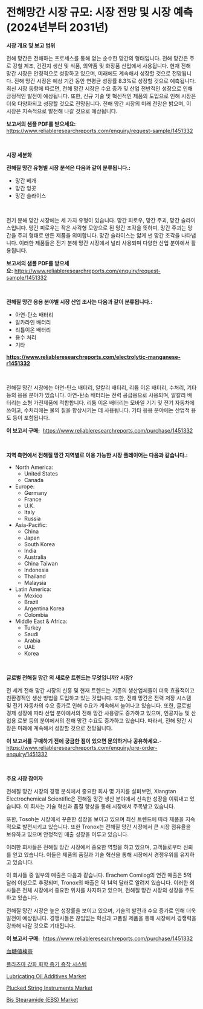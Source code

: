 <p><h1>전해망간 시장 규모: 시장 전망 및 시장 예측 (2024년부터 2031년)</h1></p><p><strong>시장 개요 및 보고 범위</strong></p>
<p><p>전해 망간은 전해하는 프로세스를 통해 얻는 순수한 망간의 형태입니다. 전해 망간은 주로 강철 제조, 건전지 생산 및 식품, 의약품 및 화장품 산업에서 사용됩니다. 현재 전해 망간 시장은 안정적으로 성장하고 있으며, 미래에도 계속해서 성장할 것으로 전망됩니다. 전해 망간 시장은 예상 기간 동안 연평균 성장률 8.3%로 성장할 것으로 예측됩니다. 최신 시장 동향에 따르면, 전해 망간 시장은 수요 증가 및 산업 전반적인 성장으로 인해 긍정적인 발전이 예상됩니다. 또한, 신규 기술 및 혁신적인 제품의 도입으로 인해 시장은 더욱 다양화되고 성장할 것으로 전망됩니다. 전해 망간 시장의 미래 전망은 밝으며, 이 시장은 지속적으로 발전해 나갈 것으로 예상됩니다.</p></p>
<p><strong>보고서의 샘플 PDF를 받으세요:</strong> <a href="https://www.reliableresearchreports.com/enquiry/request-sample/1451332">https://www.reliableresearchreports.com/enquiry/request-sample/1451332</a></p>
<p>&nbsp;</p>
<p><strong>시장 세분화</strong></p>
<p><strong>전해질 망간 유형별 시장 분석은 다음과 같이 분류됩니다.:</strong></p>
<p><ul><li>망간 베개</li><li>망간 잉곳</li><li>망간 슬라이스</li></ul></p>
<p>&nbsp;</p>
<p><p>전기 분해 망간 시장에는 세 가지 유형이 있습니다. 망간 피로우, 망간 주괴, 망간 슬라이스입니다. 망간 피로우는 작은 사각형 모양으로 된 망간 조각을 뜻하며, 망간 주괴는 망간을 주괴 형태로 만든 제품을 의미합니다. 망간 슬라이스는 얇게 썬 망간 조각을 나타냅니다. 이러한 제품들은 전기 분해 망간 시장에서 널리 사용되며 다양한 산업 분야에서 활용됩니다.</p></p>
<p><strong>보고서의 샘플 PDF를 받으세요:</strong>&nbsp;<a href="https://www.reliableresearchreports.com/enquiry/request-sample/1451332">https://www.reliableresearchreports.com/enquiry/request-sample/1451332</a></p>
<p>&nbsp;</p>
<p><strong> 전해질 망간 응용 분야별 시장 산업 조사는 다음과 같이 분류됩니다.:</strong></p>
<p><ul><li>아연-탄소 배터리</li><li>알카라인 배터리</li><li>리튬이온 배터리</li><li>용수 처리</li><li>기타</li></ul></p>
<p><strong><a href="https://www.reliableresearchreports.com/electrolytic-manganese-r1451332">https://www.reliableresearchreports.com/electrolytic-manganese-r1451332</a></strong></p>
<p>&nbsp;</p>
<p><p>전해질 망간 시장에는 아연-탄소 배터리, 알칼리 배터리, 리튬 이온 배터리, 수처리, 기타 등의 응용 분야가 있습니다. 아연-탄소 배터리는 전력 공급용으로 사용되며, 알칼리 배터리는 소형 가전제품에 적합합니다. 리튬 이온 배터리는 모바일 기기 및 전기 자동차에 쓰이고, 수처리에는 물의 질을 향상시키는 데 사용됩니다. 기타 응용 분야에는 산업적 용도 등이 포함됩니다.</p></p>
<p><strong>이 보고서 구매:</strong>&nbsp; <a href="https://www.reliableresearchreports.com/purchase/1451332">https://www.reliableresearchreports.com/purchase/1451332</a></p>
<p>&nbsp;</p>
<p><strong>지역 측면에서 전해질 망간 지역별로 이용 가능한 시장 플레이어는 다음과 같습니다.:</strong></p>
<p><ul>
    <li>
        North America:
        <ul>
            <li>United States</li>
            <li>Canada</li>
        </ul>
    </li>
    <li>
        Europe:
        <ul>
            <li>Germany</li>
            <li>France</li>
            <li>U.K.</li>
            <li>Italy</li>
            <li>Russia</li>
        </ul>
    </li>
    <li>
        Asia-Pacific:
        <ul>
            <li>China</li>
            <li>Japan</li>
            <li>South Korea</li>
            <li>India</li>
            <li>Australia</li>
            <li>China Taiwan</li>
            <li>Indonesia</li>
            <li>Thailand</li>
            <li>Malaysia</li>
        </ul>
    </li>
    <li>
        Latin America:
        <ul>
            <li>Mexico</li>
            <li>Brazil</li>
            <li>Argentina Korea</li>
            <li>Colombia</li>
        </ul>
    </li>
    <li>
        Middle East & Africa:
        <ul>
            <li>Turkey</li>
            <li>Saudi</li>
            <li>Arabia</li>
            <li>UAE</li>
            <li>Korea</li>
        </ul>
    </li>
    </ul></p>
<p>&nbsp;</p>
<p><strong>글로벌 전해질 망간 의 새로운 트렌드는 무엇입니까? 시장?</strong></p>
<p><p>전 세계 전해 망간 시장의 신흥 및 현재 트렌드는 기존의 생산업체들이 더욱 효율적이고 친환경적인 생산 방법을 도입하고 있는 것입니다. 또한, 전해 망간은 전력 저장 시스템 및 전기 자동차의 수요 증가로 인해 수요가 계속해서 늘어나고 있습니다. 또한, 글로벌 경제 성장에 따라 산업 분야에서의 전해 망간 사용량도 증가하고 있으며, 인공지능 및 산업용 로봇 등의 분야에서의 전해 망간 수요도 증가하고 있습니다. 따라서, 전해 망간 시장은 미래에 계속해서 성장할 것으로 전망됩니다.</p></p>
<p><strong>이 보고서를 구매하기 전에 궁금한 점이 있으면 문의하거나 공유하세요.</strong>- <a href="https://www.reliableresearchreports.com/enquiry/pre-order-enquiry/1451332">https://www.reliableresearchreports.com/enquiry/pre-order-enquiry/1451332</a></p>
<p>&nbsp;</p>
<p><strong>주요 시장 참여자</strong></p>
<p><p>전해질 망간 시장의 경쟁 분석에서 중요한 회사 몇 가지를 살펴보면, Xiangtan Electrochemical Scientific은 전해질 망간 생산 분야에서 신속한 성장을 이뤄내고 있습니다. 이 회사는 기술 혁신과 품질 향상을 통해 시장에서 주목받고 있습니다.</p><p>또한, Tosoh는 시장에서 꾸준한 성장을 보이고 있으며 최신 트렌드에 따라 제품을 지속적으로 발전시키고 있습니다. 또한 Tronox는 전해질 망간 시장에서 큰 시장 점유율을 보유하고 있으며 안정적인 매출 성장을 이루고 있습니다.</p><p>이러한 회사들은 전해질 망간 시장에서 중요한 역할을 하고 있으며, 고객들로부터 신뢰를 얻고 있습니다. 이들은 제품의 품질과 기술 혁신을 통해 시장에서 경쟁우위를 유지하고 있습니다.</p><p>이 회사들 중 일부의 매출은 다음과 같습니다. Erachem Comilog의 연간 매출은 5억 달러 이상으로 추정되며, Tronox의 매출은 약 14억 달러로 알려져 있습니다. 이러한 회사들은 전체 시장에서 중요한 위치를 차지하고 있으며, 전해질 망간 시장의 성장을 주도하고 있습니다.</p><p>전해질 망간 시장은 높은 성장률을 보이고 있으며, 기술의 발전과 수요 증가로 인해 더욱 발전이 예상됩니다. 경쟁사들은 끊임없는 혁신과 고품질 제품을 통해 시장에서 경쟁력을 강화해 나갈 것으로 기대됩니다.</p></p>
<p><strong>이 보고서 구매:</strong>&nbsp;&nbsp;<a href="https://www.reliableresearchreports.com/purchase/1451332">https://www.reliableresearchreports.com/purchase/1451332</a></p>
<p><p><a href="https://medium.com/@ronaldowens626/%E8%A1%80%E7%B3%96%E6%A4%9C%E6%9F%BB%E5%B8%82%E5%A0%B4-%E3%82%BF%E3%82%A4%E3%83%97-%E3%82%A2%E3%83%97%E3%83%AA%E3%82%B1%E3%83%BC%E3%82%B7%E3%83%A7%E3%83%B3-%E5%9C%B0%E7%90%86%E3%81%AB%E3%82%88%E3%82%8B%E5%8C%85%E6%8B%AC%E7%9A%84%E8%A9%95%E4%BE%A1-55c512ad9d44">血糖値検査</a></p><p><a href="https://medium.com/@koreycrooks2022/%ED%94%8C%EB%9D%BC%EC%A6%88%EB%A7%88-%EA%B0%9C%EC%84%A0-%ED%99%94%ED%95%99-%EA%B8%B0%EC%83%81-%EC%A6%9D%EC%B0%A9-%EC%8B%9C%EC%8A%A4%ED%85%9C-%EC%8B%9C%EC%9E%A5%EC%9D%84-%EB%B6%84%EC%84%9D-%EA%B8%80%EB%A1%9C%EB%B2%8C-%EC%82%B0%EC%97%85-%EC%A0%84%EB%A7%9D-%EB%B0%8F-%EC%98%88%EC%B8%A1-2024%EB%85%84%EB%B6%80%ED%84%B0-2031%EB%85%84%EA%B9%8C%EC%A7%80-584e024c945a">플라즈마 강화 화학 증기 증착 시스템</a></p><p><a href="https://issuu.com/reportprime-2/docs/lubricating-oil-additives-market-size-2030.pptx">Lubricating Oil Additives Market</a></p><p><a href="https://confirmed-shield-e13.notion.site/Plucked-String-Instruments-Market-Exploring-Market-Share-Market-Trends-and-Future-Growth-cb8c0d74d132416daeb85a24fc0bfaef">Plucked String Instruments Market</a></p><p><a href="https://www.linkedin.com/pulse/decoding-bis-stearamide-ebs-market-deep-dive-latest-trends-qnezc?trackingId=XAtobMYH0zyoW28zEDvOTA%3D%3D">Bis Stearamide (EBS) Market</a></p></p>